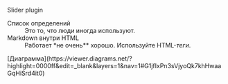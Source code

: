 Slider plugin 
<dl>
  <dt>Список определений</dt>
  <dd>Это то, что люди иногда используют.</dd>

  <dt>Markdown внутри HTML</dt>
  <dd>Работает *не очень** хорошо. Используйте HTML-<em>теги</em>.</dd>
  
</dl>
  [Диаграмма](https://viewer.diagrams.net/?highlight=0000ff&edit=_blank&layers=1&nav=1#G1jfIxPn3sVjyoQk7khHwaaGqHiSrd4it0)